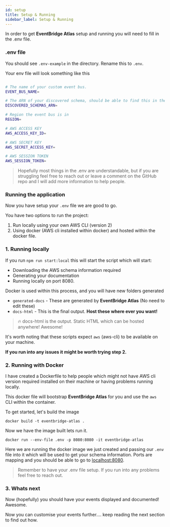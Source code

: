 ```yaml
---
id: setup
title: Setup & Running
sidebar_label: Setup & Running
---
```


In order to get **EventBridge Atlas** setup and running you will need to fill in the .env file.

### .env file

You should see `.env-example` in the directory. Rename this to `.env`.

Your env file will look something like this

```bash

# The name of your custom event bus.
EVENT_BUS_NAME=

# The ARN of your discovered schema, should be able to find this in the AWS UI. (Make sure you have it turned on)
DISCOVERED_SCHEMAS_ARN=

# Region the event bus is in
REGION=

# AWS ACCESS KEY
AWS_ACCESS_KEY_ID=

# AWS SECRET KEY
AWS_SECRET_ACCESS_KEY=

# AWS SESSION TOKEN
AWS_SESSION_TOKEN=

```

> Hopefully most things in the .env are understandable, but if you are struggling feel free to reach out or leave a comment on the GitHub repo and I will add more information to help people.

### Running the application

Now you have setup your `.env` file we are good to go.

You have two options to run the project:

1. Run locally using your own AWS CLI (version 2)
2. Using docker (AWS cli installed within docker) and hosted within the docker file.

### 1. Running locally

If you run `npm run start:local` this will start the script which will start:

- Downloading the AWS schema information required
- Generating your documentation
- Running locally on port 8080.

Docker is used within this process, and you will have new folders generated

- `generated-docs` - These are generated by **EventBridge Atlas** (No need to edit these)
- `docs-html` - This is the final output. **Host these where ever you want!**

> 🔥 docs-html is the output. Static HTML which can be hosted anywhere! Awesome!

It's worth noting that these scripts expect `aws` (aws-cli) to be available on your machine.

**If you run into any issues it might be worth trying step 2.**

### 2. Running with Docker

I have created a Dockerfile to help people which might not have AWS cli version required installed on their machine or having problems running locally.

This docker file will bootstrap **EventBridge Atlas** for you and use the `aws` CLI within the container.

To get started, let's build the image

```
docker build -t eventbridge-atlas .
```

Now we have the image built lets run it.

```
docker run --env-file .env -p 8080:8080 -it eventbridge-atlas
```

Here we are running the docker image we just created and passing our `.env` file into it which will be used to get your schema information. Ports are mapping and you should be able to go to [localhost:8080](http://localhost:8080).

> Remember to have your .env file setup. If you run into any problems feel free to reach out.

### 3. Whats next

Now (hopefully) you should have your events displayed and documented! Awesome.

Now you can customise your events further.... keep reading the next section to find out how.
